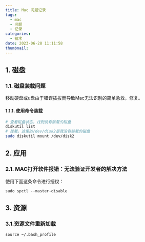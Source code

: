 ```yaml
---
title: Mac 问题记录
tags:
  - mac
  - 问题
  - 记录
categories:
  - 技术
date: 2023-06-28 11:11:58
thumbnail:
---
```

## 1. 磁盘

### 1.1. 磁盘装载问题

移动硬盘或u盘由于错误插拔而导致Mac无法识别的简单急救，修复。

#### 1.1.1. 使用命令装载

```sh
# 查看磁盘状态，找到没有装载的磁盘
diskutil list
# 挂载，这里的/dev/disk2是我没有装载的磁盘
sudo diskutil mount /dev/disk2
```

## 2. 应用

### 2.1. MAC打开软件报错：无法验证开发者的解决方法
使用下面这条命令进行授权：
```shell
sudo spctl --master-disable
```

## 3. 资源

### 3.1.资源文件重新加载

```shell
source ~/.bash_profile
```

